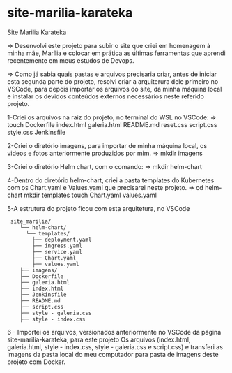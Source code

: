 # site-marilia-karateka
Site Marilia Karateka 

=> Desenvolvi este projeto para subir o site que criei em
homenagem à minha mãe, Marília e colocar em prática as 
últimas ferramentas que aprendi recentemente em meus estudos de Devops. 

=> Como já sabia quais pastas e arquivos precisaria criar, 
antes de iniciar esta segunda parte do projeto, resolvi criar a  arquiterura dele primeiro no VSCode, para depois importar os arquivos do site, da minha máquina local e instalar os devidos conteúdos externos necessários neste 
referido projeto.

1-Criei os arquivos na raiz do projeto, no terminal do WSL no VSCode: 
   => touch Dockerfile index.html galeria.html README.md reset.css script.css style.css Jenkinsfile

2-Criei o diretório imagens, para importar de minha máquina local, os videos e fotos anteriormente produzidos por mim.
   => mkdir imagens

3-Criei o diretório Helm chart, com o comando: 
   => mkdir helm-chart

4-Dentro do diretório helm-chart, criei a pasta templates do Kubernetes com os Chart.yaml e Values.yaml que precisarei
neste projeto. 
   => cd helm-chart
      mkdir templates
      touch Chart.yaml values.yaml

5-A estrutura do projeto ficou com esta arquitetura, no VSCode 

     site_marilia/
        └── helm-chart/  
          └── templates/ 
            ├── deployment.yaml 
            ├── ingress.yaml
            ├── service.yaml 
            ├── Chart.yaml
            ├── values.yaml
        ├── imagens/
        ├── Dockerfile
        ├── galeria.html
        ├── index.html
        ├── Jenkinsfile
        ├── README.md
        ├── script.css
        ├── style - galeria.css
        ├── style - index.css

6 - Importei os arquivos, versionados anteriormente no VSCode da página site-marilia-karateka, para este projeto 
    Os arquivos (index.html, galeria.html, style - index.css, style - galeria.css e script.css) e transferi as imagens da pasta local 
    do meu computador para pasta de imagens deste projeto com Docker.

    
    


